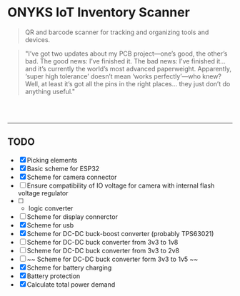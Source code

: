 # ONYKS IoT Inventory Scanner

> QR and barcode scanner for tracking and organizing tools and devices.

> "I’ve got two updates about my PCB project—one’s good, the other’s bad. The good news: I’ve finished it. The bad news: I’ve finished it… and it’s currently the world’s most advanced paperweight. Apparently, ‘super high tolerance’ doesn’t mean ‘works perfectly’—who knew? Well, at least it’s got all the pins in the right places... they just don’t do anything useful."

<br />
<br />

---

## TODO
- [x] Picking elements
- [x] Basic scheme for ESP32
- [x] Scheme for camera connector
- [ ] Ensure compatibility of IO voltage for camera with internal flash voltage regulator
- [ ] - logic converter
- [ ] Scheme for display connerctor
- [x] Scheme for usb 
- [x] Scheme for DC-DC buck-boost converter (probably TPS63021)
- [ ] Scheme for DC-DC buck converter from 3v3 to 1v8
- [ ] Scheme for DC-DC buck converter from 3v3 to 2v8
- [ ] ~~ Scheme for DC-DC buck converter form 3v3 to 1v5 ~~
- [x] Scheme for battery charging
- [x] Battery protection
- [x] Calculate total power demand
